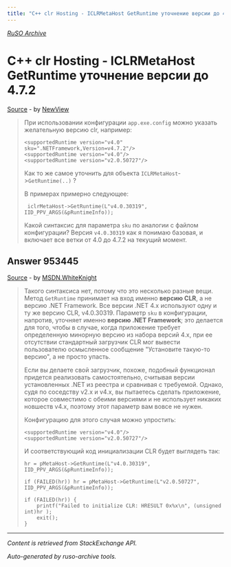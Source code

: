 ```yaml
---
title: "C++ clr Hosting - ICLRMetaHost GetRuntime уточнение версии до 4.7.2"
---
```

<p><i><a href="https://github.com/MSDN-WhiteKnight/ruso-archive/">RuSO Archive</a></i></p>
<h1>C++ clr Hosting - ICLRMetaHost GetRuntime уточнение версии до 4.7.2</h1>
<p><a href="https://ru.stackoverflow.com/questions/953222/c-clr-hosting-iclrmetahost-getruntime-%d1%83%d1%82%d0%be%d1%87%d0%bd%d0%b5%d0%bd%d0%b8%d0%b5-%d0%b2%d0%b5%d1%80%d1%81%d0%b8%d0%b8-%d0%b4%d0%be-4-7-2">Source</a> - by <a href="https://ru.stackoverflow.com/users/298154/newview">NewView</a></p>
<blockquote>
<p>При использовании конфигурации <code>app.exe.config</code> можно указать желательную версию clr, например:</p>

<pre><code>&lt;supportedRuntime version="v4.0" sku=".NETFramework,Version=v4.7.2"/&gt;
&lt;supportedRuntime version="v4.0"/&gt;
&lt;supportedRuntime version="v2.0.50727"/&gt;
</code></pre>

<p>Как то же самое уточнить для объекта <code>ICLRMetaHost</code>-><code>GetRuntime(..)</code> ?</p>

<p>В примерах примерно следующее:</p>

<pre><code> iclrMetaHost-&gt;GetRuntime(L"v4.0.30319", IID_PPV_ARGS(&amp;pRuntimeInfo));
</code></pre>

<p>Какой синтаксис для параметра <code>sku</code> по аналогии с файлом конфигурации?
Версия <code>v4.0.30319</code> как я понимаю базовая, и включает все ветки от 4.0 до 4.7.2 на текущий момент.</p>

</blockquote>
<h2>Answer 953445</h2>
<p><a href="https://ru.stackoverflow.com/a/953445/">Source</a> - by <a href="https://ru.stackoverflow.com/users/240512/msdn-whiteknight">MSDN.WhiteKnight</a></p>
<blockquote>
<p>Такого синтаксиса нет, потому что это несколько разные вещи. Метод <code>GetRuntime</code> принимает на вход именно <strong>версию CLR</strong>, а не версию .NET Framework. Все версии .NET 4.x используют одну и ту же версию CLR, v4.0.30319. Параметр <code>sku</code> в конфигурации, напротив, уточняет именно <strong>версию .NET Framework</strong>; это делается для того, чтобы в случае, когда приложение требует определенную минорную версию из набора версий 4.x, при ее отсутствии стандартный загрузчик CLR мог вывести пользователю осмысленное сообщение "Установите такую-то версию", а не просто упасть. </p>

<p>Если вы делаете свой загрузчик, похоже, подобный функционал придется реализовать самостоятельно, считывая версии установленных .NET из реестра и сравнивая с требуемой. Однако, судя по соседству v2.x и v4.x, вы пытаетесь сделать приложение, которое совместимо с обеими версиями и не использует никаких новшеств v4.х, поэтому этот параметр вам вовсе не нужен.</p>

<p>Конфигурацию для этого случая можно упростить:</p>

<pre><code>&lt;supportedRuntime version="v4.0"/&gt;
&lt;supportedRuntime version="v2.0.50727"/&gt;
</code></pre>

<p>И соответствующий код инициализации CLR будет выглядеть так:</p>

<pre><code>hr = pMetaHost-&gt;GetRuntime(L"v4.0.30319", IID_PPV_ARGS(&amp;pRuntimeInfo)); 

if (FAILED(hr)) hr = pMetaHost-&gt;GetRuntime(L"v2.0.50727", IID_PPV_ARGS(&amp;pRuntimeInfo)); 

if (FAILED(hr)) { 
    printf("Failed to initialize CLR: HRESULT 0x%x\n", (unsigned int)hr ); 
    exit(); 
}
</code></pre>

</blockquote>
<hr/>
<p><i>Content is retrieved from StackExchange API. </i></p>
<p><i>Auto-generated by ruso-archive tools. </i></p>
